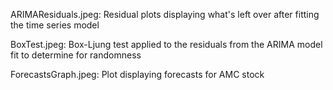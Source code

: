 ARIMAResiduals.jpeg: 
Residual plots displaying what's left over after fitting the time series model

BoxTest.jpeg:
Box-Ljung test applied to the residuals from the ARIMA model fit to determine for randomness

ForecastsGraph.jpeg:
Plot displaying forecasts for AMC stock

